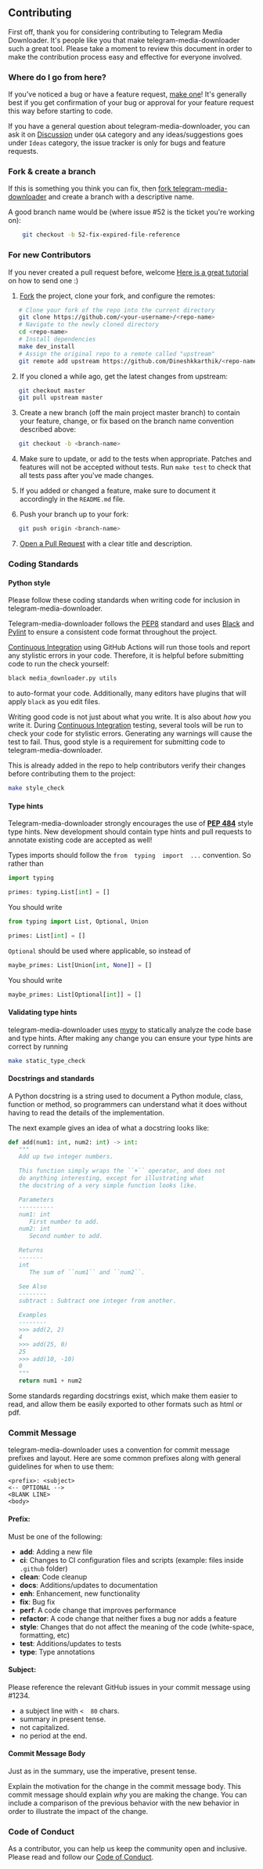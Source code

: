 ## Contributing

First off, thank you for considering contributing to Telegram Media Downloader. It's people like you that make telegram-media-downloader such a great tool.
Please take a moment to review this document in order to make the contribution process easy and effective for everyone involved.

### Where do I go from here?

If you've noticed a bug or have a feature request, [make one](https://github.com/tangyoha/telegram_media_downloader/issues)! It's generally best if you get confirmation of your bug or approval for your feature request this way before starting to code.

If you have a general question about telegram-media-downloader, you can ask it on [Discussion](https://github.com/tangyoha/telegram_media_downloader/discussions) under `Q&A`  category and any ideas/suggestions goes under `Ideas` category, the issue tracker is only for bugs and feature requests.

### Fork & create a branch

If this is something you think you can fix, then [fork telegram-media-downloader](https://help.github.com/articles/fork-a-repo) and create a branch with a descriptive name.

A good branch name would be (where issue #52 is the ticket you're working on):

```sh
	git checkout -b 52-fix-expired-file-reference
```

### For new Contributors

If you never created a pull request before, welcome [Here is a great tutorial](https://egghead.io/series/how-to-contribute-to-an-open-source-project-on-github) on how to send one :)

1. [Fork](http://help.github.com/fork-a-repo/) the project, clone your fork, and configure the remotes:
```sh
   # Clone your fork of the repo into the current directory
   git clone https://github.com/<your-username>/<repo-name>
   # Navigate to the newly cloned directory
   cd <repo-name>
   # Install dependencies
   make dev_install
   # Assign the original repo to a remote called "upstream"
   git remote add upstream https://github.com/Dineshkkarthik/<repo-name>
```

2. If you cloned a while ago, get the latest changes from upstream:
```sh
   git checkout master
   git pull upstream master
```

3. Create a new branch (off the main project master branch) to contain your feature, change, or fix based on the branch name convention described above:
```sh
   git checkout -b <branch-name>
```

4. Make sure to update, or add to the tests when appropriate. Patches and features will not be accepted without tests. Run `make test` to check that all tests pass after you've made changes.

5. If you added or changed a feature, make sure to document it accordingly in the `README.md` file.

6. Push your  branch up to your fork:
```sh
   git push origin <branch-name>
```

7. [Open a Pull Request](https://help.github.com/articles/using-pull-requests/) with a clear title and description.


### Coding Standards

#### Python style

Please follow these coding standards when writing code for inclusion in telegram-media-downloader.

Telegram-media-downloader  follows the [PEP8](https://www.python.org/dev/peps/pep-0008/) standard and uses [Black](https://black.readthedocs.io/en/stable/) and [Pylint](https://pylint.pycqa.org/en/latest/) to ensure a consistent code format throughout the project.

[Continuous Integration](https://github.com/tangyoha/telegram_media_downloader/actions)  using GitHub Actions will run those tools and report any stylistic errors in your code. Therefore, it is helpful before submitting code to run the check yourself:
```sh
black media_downloader.py utils
```
to auto-format your code. Additionally, many editors have plugins that will apply  `black`  as you edit files.

Writing good code is not just about what you write. It is also about  _how_  you write it. During  [Continuous Integration](https://github.com/tangyoha/telegram_media_downloader/actions)  testing, several tools will be run to check your code for stylistic errors. Generating any warnings will cause the test to fail. Thus, good style is a requirement for submitting code to telegram-media-downloader.

This is already added in the repo to help contributors verify their changes before contributing them to the project:
```sh
make style_check
```

#### Type hints

Telegram-media-downloader strongly encourages the use of  [**PEP 484**](https://www.python.org/dev/peps/pep-0484)  style type hints. New development should contain type hints and pull requests to annotate existing code are accepted as well!

Types imports should follow the  `from  typing  import  ...`  convention. So rather than
```py
import typing

primes: typing.List[int] = []
```
You should write
```py
from typing import List, Optional, Union

primes: List[int] = []
```

`Optional`  should be used where applicable, so instead of
```py
maybe_primes: List[Union[int, None]] = []
```
You should write
```py
maybe_primes: List[Optional[int]] = []
```

#### Validating type hints

telegram-media-downloader uses  [mypy](http://mypy-lang.org/)  to statically analyze the code base and type hints. After making any change you can ensure your type hints are correct by running
```sh
make static_type_check
```

#### Docstrings and standards

A Python docstring is a string used to document a Python module, class, function or method, so programmers can understand what it does without having to read the details of the implementation.

The next example gives an idea of what a docstring looks like:
```py
def add(num1: int, num2: int) -> int:
   """
   Add up two integer numbers.

   This function simply wraps the ``+`` operator, and does not
   do anything interesting, except for illustrating what
   the docstring of a very simple function looks like.

   Parameters
   ----------
   num1: int
      First number to add.
   num2: int
      Second number to add.

   Returns
   -------
   int
      The sum of ``num1`` and ``num2``.

   See Also
   --------
   subtract : Subtract one integer from another.

   Examples
   --------
   >>> add(2, 2)
   4
   >>> add(25, 0)
   25
   >>> add(10, -10)
   0
   """
   return num1 + num2
```
Some standards regarding docstrings exist, which make them easier to read, and allow them be easily exported to other formats such as html or pdf.

### Commit Message

telegram-media-downloader uses a convention for commit message prefixes and layout. Here are some common prefixes along with general guidelines for when to use them:
```
<prefix>: <subject>
<-- OPTIONAL -->
<BLANK LINE>
<body>
```

#### Prefix:

Must be one of the following:
-  **add**: Adding a new file
-  **ci**: Changes to CI configuration files and scripts (example: files inside `.github` folder)
-  **clean**: Code cleanup
-  **docs**: Additions/updates to documentation
-  **enh**: Enhancement, new functionality
-  **fix**: Bug fix
-  **perf**: A code change that improves performance
-  **refactor**: A code change that neither fixes a bug nor adds a feature
-  **style**: Changes that do not affect the meaning of the code (white-space, formatting, etc)
-  **test**: Additions/updates to tests
-  **type**: Type annotations

#### Subject:

Please reference the relevant GitHub issues in your commit message using  #1234.
-  a subject line with  `<  80`  chars.
-  summary in present tense.
-  not capitalized.
-  no period at the end.

#### Commit Message Body

Just as in the summary, use the imperative, present tense.

Explain the motivation for the change in the commit message body. This commit message should explain  _why_  you are making the change. You can include a comparison of the previous behavior with the new behavior in order to illustrate the impact of the change.

### Code of Conduct

As a contributor, you can help us keep the  community open and inclusive. Please read and follow our  [Code of Conduct](https://github.com/tangyoha/telegram_media_downloader/blob/master/CODE_OF_CONDUCT.md).
